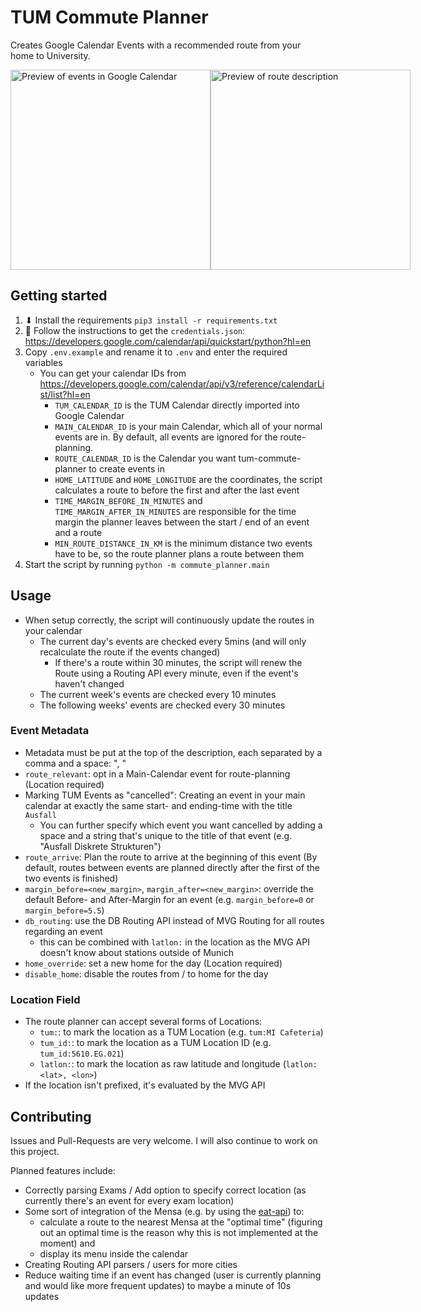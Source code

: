 # TUM Commute Planner
Creates Google Calendar Events with a recommended route from your home to University.
<div style="display: flex; flex-direction: row;">
   <img src="https://github.com/OfficialFreak/tum-commute-planner/assets/36410565/df6a7e26-2d68-4e02-8aea-d09c1a02694c" alt="Preview of events in Google Calendar" style="height: 20rem;" />
   <img src="https://github.com/OfficialFreak/tum-commute-planner/assets/36410565/883ae5f5-e93c-45af-8b82-2832f6a569e8" alt="Preview of route description" style="height: 20rem;" />
</div>


## Getting started
1. ⬇ Install the requirements `pip3 install -r requirements.txt`
2. 🔑 Follow the instructions to get the `credentials.json`: https://developers.google.com/calendar/api/quickstart/python?hl=en
3. Copy `.env.example` and rename it to `.env` and enter the required variables
    * You can get your calendar IDs from https://developers.google.com/calendar/api/v3/reference/calendarList/list?hl=en 
        * `TUM_CALENDAR_ID` is the TUM Calendar directly imported into Google Calendar
        * `MAIN_CALENDAR_ID` is your main Calendar, which all of your normal events are in. By default, all events are ignored for the route-planning.
        * `ROUTE_CALENDAR_ID` is the Calendar you want tum-commute-planner to create events in
        * `HOME_LATITUDE` and `HOME_LONGITUDE` are the coordinates, the script calculates a route to before the first and after the last event
        * `TIME_MARGIN_BEFORE_IN_MINUTES` and `TIME_MARGIN_AFTER_IN_MINUTES` are responsible for the time margin the planner leaves between the start / end of an event and a route
        * `MIN_ROUTE_DISTANCE_IN_KM` is the minimum distance two events have to be, so the route planner plans a route between them
4. Start the script by running `python -m commute_planner.main`

## Usage
* When setup correctly, the script will continuously update the routes in your calendar
  * The current day's events are checked every 5mins (and will only recalculate the route if the events changed)
    * If there's a route within 30 minutes, the script will renew the Route using a Routing API every minute, even if the event's haven't changed
  * The current week's events are checked every 10 minutes
  * The following weeks' events are checked every 30 minutes
### Event Metadata
* Metadata must be put at the top of the description, each separated by a comma and a space: ", "
* `route_relevant`: opt in a Main-Calendar event for route-planning (Location required)
* Marking TUM Events as "cancelled": Creating an event in your main calendar at exactly the same start- and ending-time with the title `Ausfall`
  * You can further specify which event you want cancelled by adding a space and a string that's unique to the title of that event (e.g. "Ausfall Diskrete Strukturen")
* `route_arrive`: Plan the route to arrive at the beginning of this event (By default, routes between events are planned directly after the first of the two events is finished)
* `margin_before=<new_margin>`, `margin_after=<new_margin>`: override the default Before- and After-Margin for an event (e.g. `margin_before=0` or `margin_before=5.5`)
* `db_routing`: use the DB Routing API instead of MVG Routing for all routes regarding an event 
  * this can be combined with `latlon:` in the location as the MVG API doesn't know about stations outside of Munich
* `home_override`: set a new home for the day (Location required)
* `disable_home`: disable the routes from / to home for the day

### Location Field
* The route planner can accept several forms of Locations:
  * `tum:`: to mark the location as a TUM Location (e.g. `tum:MI Cafeteria`) 
  * `tum_id:`: to mark the location as a TUM Location ID (e.g. `tum_id:5610.EG.021`)
  * `latlon:`: to mark the location as raw latitude and longitude (`latlon:<lat>, <lon>`) 
* If the location isn't prefixed, it's evaluated by the MVG API

## Contributing
Issues and Pull-Requests are very welcome. I will also continue to work on this project.

Planned features include:
* Correctly parsing Exams / Add option to specify correct location (as currently there's an event for every exam location)
* Some sort of integration of the Mensa (e.g. by using the [eat-api](https://eat-api.tum.sexy)) to:
  * calculate a route to the nearest Mensa at the "optimal time" (figuring out an optimal time is the reason why this is not implemented at the moment) and 
  * display its menu inside the calendar
* Creating Routing API parsers / users for more cities
* Reduce waiting time if an event has changed (user is currently planning and would like more frequent updates) to maybe a minute of 10s updates